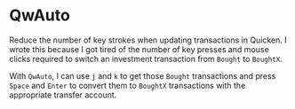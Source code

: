 # QwAuto

Reduce the number of key strokes when updating transactions in Quicken.  I
wrote this because I got tired of the number of key presses and mouse clicks
required to switch an investment transaction from `Bought` to `BoughtX`.

With `QwAuto`, I can use `j` and `k` to get those `Bought` transactions and
press `Space` and `Enter` to convert them to `BoughtX` transactions with the
appropriate transfer account.